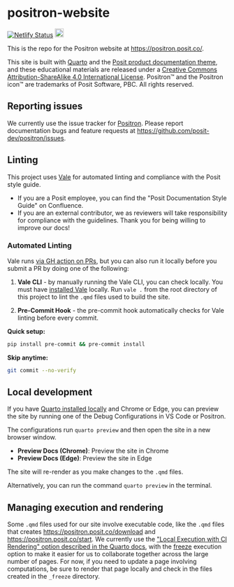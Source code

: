 # positron-website

[![Netlify Status](https://api.netlify.com/api/v1/badges/2567d399-328e-4f0f-9784-c14cbe238fb7/deploy-status)](https://app.netlify.com/sites/positron-posit-co/deploys)
<a rel="license" href="http://creativecommons.org/licenses/by-sa/4.0/"><img alt="Creative Commons License" style="border-width:0" src="https://i.creativecommons.org/l/by-sa/4.0/88x31.png" height = 20 /></a>

This is the repo for the Positron website at <https://positron.posit.co/>.

This site is built with [Quarto](https://quarto.org/) and the [Posit product documentation theme](https://github.com/posit-dev/product-doc-theme), and these educational materials are released under a [Creative Commons Attribution-ShareAlike 4.0 International License](https://creativecommons.org/licenses/by-sa/4.0/). Positron™ and the Positron icon™ are trademarks of Posit Software, PBC. All rights reserved.

## Reporting issues

We currently use the issue tracker for [Positron](https://github.com/posit-dev/positron). Please report documentation bugs and feature requests at <https://github.com/posit-dev/positron/issues>.

## Linting

This project uses [Vale](https://vale.sh/docs/) for automated linting and compliance with the Posit style guide.

- If you are a Posit employee, you can find the "Posit Documentation Style Guide" on Confluence.
- If you are an external contributor, we as reviewers will take responsibility for compliance with the guidelines. Thank you for being willing to improve our docs!

### Automated Linting

Vale runs [via GH action on PRs](https://github.com/posit-dev/positron-website/actions/workflows/lint.yml), but you can also run it locally before you submit a PR by doing one of the following:

1. **Vale CLI** - by manually running the Vale CLI, you can check locally.  You must have [installed Vale](https://vale.sh/docs/vale-cli/installation/) locally. Run `vale .` from the root directory of this project to lint the `.qmd` files used to build the site.

2. **Pre-Commit Hook** - the pre-commit hook automatically checks for Vale linting before every commit.

**Quick setup:**
```bash
pip install pre-commit && pre-commit install
```

**Skip anytime:**
```bash
git commit --no-verify
```

## Local development

If you have [Quarto installed locally](https://quarto.org/docs/get-started/) and Chrome or Edge, you can preview the site by running one of the Debug Configurations in VS Code or Positron.

The configurations run `quarto preview` and then open the site in a new browser window.
- **Preview Docs (Chrome)**: Preview the site in Chrome
- **Preview Docs (Edge)**: Preview the site in Edge

The site will re-render as you make changes to the `.qmd` files.

Alternatively, you can run the command `quarto preview` in the terminal.

## Managing execution and rendering

Some `.qmd` files used for our site involve executable code, like the `.qmd` files that creates <https://positron.posit.co/download> and <https://positron.posit.co/start>. We currently use the ["Local Execution with CI Rendering" option described in the Quarto docs](https://quarto.org/docs/publishing/ci.html#rendering-for-ci), with the [freeze](https://quarto.org/docs/projects/code-execution.html#freeze) execution option to make it easier for us to collaborate together across the large number of pages. For now, if you need to update a page involving computations, be sure to render that page locally and check in the files created in the `_freeze` directory.
